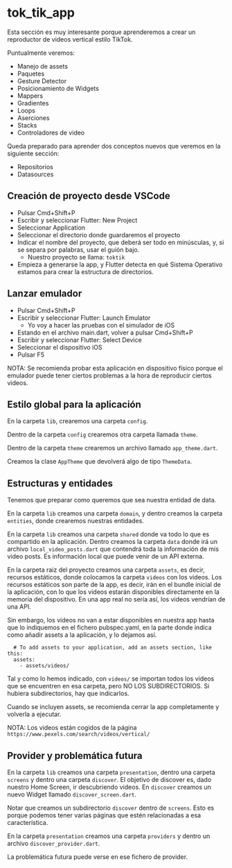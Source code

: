 # tok_tik_app

Esta sección es muy interesante porque aprenderemos a crear un reproductor de videos vertical estilo TikTok.

Puntualmente veremos:

- Manejo de assets
- Paquetes
- Gesture Detector
- Posicionamiento de Widgets
- Mappers
- Gradientes
- Loops
- Aserciones
- Stacks
- Controladores de video

Queda preparado para aprender dos conceptos nuevos que veremos en la siguiente sección:

- Repositorios
- Datasources

## Creación de proyecto desde VSCode

- Pulsar Cmd+Shift+P
- Escribir y seleccionar Flutter: New Project
- Seleccionar Application
- Seleccionar el directorio donde guardaremos el proyecto
- Indicar el nombre del proyecto, que deberá ser todo en minúsculas, y, si se separa por palabras, usar el guión bajo.
  - Nuestro proyecto se llama: `toktik`
- Empieza a generarse la app, y Flutter detecta en qué Sistema Operativo estamos para crear la estructura de directorios.

## Lanzar emulador

- Pulsar Cmd+Shift+P
- Escribir y seleccionar Flutter: Launch Emulator
  - Yo voy a hacer las pruebas con el simulador de iOS
- Estando en el archivo main.dart, volver a pulsar Cmd+Shift+P
- Escribir y seleccionar Flutter: Select Device
- Seleccionar el dispositivo iOS
- Pulsar F5

NOTA: Se recomienda probar esta aplicación en dispositivo físico porque el emulador puede tener ciertos problemas a la hora de reproducir ciertos videos.

## Estilo global para la aplicación

En la carpeta `lib`, crearemos una carpeta `config`.

Dentro de la carpeta `config` crearemos otra carpeta llamada `theme`.

Dentro de la carpeta `theme` crearemos un archivo llamado `app_theme.dart`.

Creamos la clase `AppTheme` que devolverá algo de tipo `ThemeData`.

## Estructuras y entidades

Tenemos que preparar como queremos que sea nuestra entidad de data.

En la carpeta `lib` creamos una carpeta `domain`, y dentro creamos la carpeta `entities`, donde crearemos nuestras entidades.

En la carpeta `lib` creamos una carpeta `shared` donde va todo lo que es compartido en la aplicación. Dentro creamos la carpeta `data` donde irá un archivo `local_video_posts.dart` que contendrá toda la información de mis video posts. Es información local que puede venir de un API externa.

En la carpeta raiz del proyecto creamos una carpeta `assets`, es decir, recursos estáticos, donde colocamos la carpeta `videos` con los videos. Los recursos estáticos son parte de la app, es decir, irán en el bundle inicial de la aplicación, con lo que los videos estarán disponibles directamente en la memoria del dispositivo. En una app real no sería así, los videos vendrían de una API.

Sin embargo, los videos no van a estar disponibles en nuestra app hasta que lo indiquemos en el fichero pubspec.yaml, en la parte donde indica como añadir assets a la aplicación, y lo dejamos así.

```
  # To add assets to your application, add an assets section, like this:
  assets:
    - assets/videos/
```

Tal y como lo hemos indicado, con `videos/` se importan todos los videos que se encuentren en esa carpeta, pero NO LOS SUBDIRECTORIOS. Si hubiera subdirectorios, hay que indicarlos.

Cuando se incluyen assets, se recomienda cerrar la app completamente y volverla a ejecutar.

NOTA: Los videos están cogidos de la página `https://www.pexels.com/search/videos/vertical/`

## Provider y problemática futura

En la carpeta `lib` creamos una carpeta `presentation`, dentro una carpeta `screens` y dentro una carpeta `discover`. El objetivo de discover es, dado nuestro Home Screen, ir descubriendo videos. En `discover` creamos un nuevo Widget llamado `discover_screen.dart`.

Notar que creamos un subdirectorio `discover` dentro de `screens`. Esto es porque podemos tener varias páginas que estén relacionadas a esa característica.

En la carpeta `presentation` creamos una carpeta `providers` y dentro un archivo `discover_provider.dart`.

La problemática futura puede verse en ese fichero de provider.
